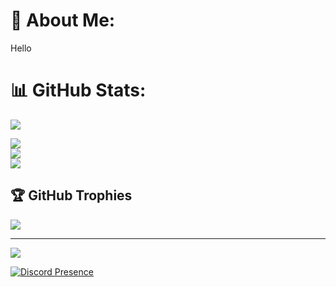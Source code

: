 # 💫 About Me:
Hello

# 📊 GitHub Stats:
![](https://komarev.com/ghpvc/?username=myssal&color=orange&abbreviated=true)

![](https://github-readme-stats.vercel.app/api?username=Myssal&theme=dark&hide_border=false&include_all_commits=true&count_private=true)<br/>
![](https://github-readme-streak-stats.herokuapp.com/?user=Myssal&theme=dark&hide_border=false)<br/>
![](https://github-readme-stats.vercel.app/api/top-langs/?username=Myssal&theme=dark&hide_border=false&include_all_commits=true&count_private=true&layout=compact)

## 🏆 GitHub Trophies
![](https://github-profile-trophy.vercel.app/?username=Myssal&theme=dark&no-frame=false&no-bg=false&margin-w=4)

---
[![](https://visitcount.itsvg.in/api?id=Myssal&icon=0&color=0)](https://visitcount.itsvg.in)

[![Discord Presence](https://lanyard.cnrad.dev/api/670093672569896960?borderRadius=10px&idleMessage=&theme=)](https://discord.com/users/670093672569896960)
